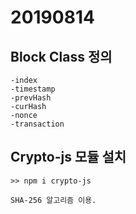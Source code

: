 # 20190814

## Block Class 정의
    -index
    -timestamp
    -prevHash
    -curHash
    -nonce
    -transaction


## Crypto-js 모듈 설치
    >> npm i crypto-js

    SHA-256 알고리즘 이용.

##